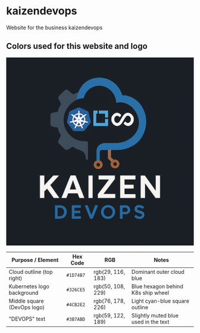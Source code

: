 # kaizendevops 
Website for the business kaizendevops

## Colors used for this website and logo

![kaizendevops.png](docs/images/kaizendevops.png)

| Purpose / Element           | Hex Code  | RGB               | Notes                                |
| --------------------------- | --------- | ----------------- | ------------------------------------ |
| Cloud outline (top right)   | `#1D74B7` | rgb(29, 116, 183) | Dominant outer cloud blue            |
| Kubernetes logo background  | `#326CE5` | rgb(50, 108, 229) | Blue hexagon behind K8s ship wheel   |
| Middle square (DevOps logo) | `#4CB2E2` | rgb(76, 178, 226) | Light cyan-blue square outline       |
| "DEVOPS" text               | `#3B7ABD` | rgb(59, 122, 189) | Slightly muted blue used in the text |
